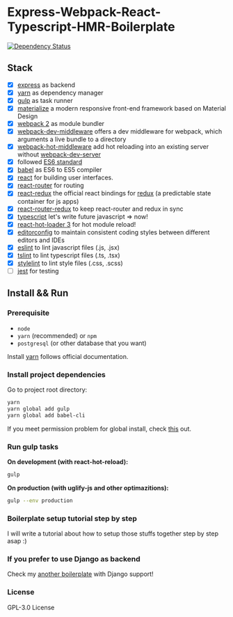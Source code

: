 # Express-Webpack-React-Typescript-HMR-Boilerplate
[![Dependency Status](https://gemnasium.com/badges/eed19136f1fd6888e7a2ea6539feae5d.svg)](https://gemnasium.com/github.com/Armour/Express-Webpack-React-Typescript-HMR-Boilerplate)

## Stack

- [x] [express](http://expressjs.com/) as backend
- [x] [yarn](https://github.com/yarnpkg/yarn) as dependency manager
- [x] [gulp](https://github.com/gulpjs/gulp) as task runner
- [x] [materialize](http://materializecss.com/) a modern responsive front-end framework based on Material Design
- [x] [webpack 2](https://github.com/webpack/webpack) as module bundler
- [x] [webpack-dev-middleware](https://github.com/webpack/webpack-dev-middleware) offers a dev middleware for webpack, which arguments a live bundle to a directory
- [x] [webpack-hot-middleware](https://github.com/glenjamin/webpack-hot-middleware) add hot reloading into an existing server without [webpack-dev-server](https://github.com/webpack/webpack-dev-server)
- [x] followed [ES6 standard](https://github.com/lukehoban/es6features)
- [x] [babel](https://babeljs.io/) as ES6 to ES5 compiler
- [x] [react](https://facebook.github.io/react/) for building user interfaces.
- [x] [react-router](https://github.com/ReactTraining/react-router) for routing
- [x] [react-redux](https://github.com/reactjs/react-redux) the official react bindings for [redux](https://github.com/reactjs/redux) (a predictable state container for js apps)
- [x] [react-router-redux](https://github.com/reactjs/react-router-redux) to keep react-router and redux in sync 
- [x] [typescript](https://github.com/Microsoft/TypeScript) let's write future javascript => now!
- [x] [react-hot-loader 3](https://github.com/gaearon/react-hot-loader) for hot module reload! 
- [x] [editorconfig](http://editorconfig.org/) to maintain consistent coding styles between different editors and IDEs
- [x] [eslint](http://eslint.org/) to lint javascript files (.js, .jsx)
- [x] [tslint](https://palantir.github.io/tslint/) to lint typescript files (.ts, .tsx)
- [x] [stylelint](https://stylelint.io/) to lint style files (.css, .scss)
- [ ] [jest](https://facebook.github.io/jest/) for testing

## Install && Run

### Prerequisite

* `node`
* `yarn` (recommended) or `npm`
* `postgresql` (or other database that you want)

Install [yarn](https://yarnpkg.com/en/docs/install#linux-tab) follows official documentation.


### Install project dependencies

Go to project root directory:

```bash
yarn
yarn global add gulp
yarn global add babel-cli
```

If you meet permission problem for global install, check [this](https://github.com/yarnpkg/yarn/issues/1060#issuecomment-268160528) out.


### Run gulp tasks

**On development (with react-hot-reload):**

```bash
gulp
```

**On production (with uglify-js and other optimazitions):**

```bash
gulp --env production
```


### Boilerplate setup tutorial step by step

I will write a tutorial about how to setup those stuffs together step by step asap :)


### If you prefer to use Django as backend

Check my [another boilerplate](https://github.com/Armour/Django-Webpack-React-Typescript-HMR-Boilerplate) with Django support!


### License

GPL-3.0 License
